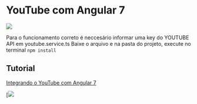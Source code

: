 # YouTube com Angular 7

![](https://cdn-images-1.medium.com/max/880/0*1Ufdwnk7Pu9pHegK)


Para o funcionamento correto é neccesário informar uma key do YOUTUBE API em youtube.service.ts
Baixe o arquivo e na pasta do projeto, execute no terminal
`npm install`



## Tutorial

[Integrando o YouTube com Angular 7]( https://medium.com/@kheronn.machado/youtube-angular-br-b61eb45bb4a9)

[![](https://cdn-images-1.medium.com/max/800/0*pPLnPEfVibjap806)
